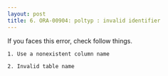 ```yaml
---
layout: post
title: 6. ORA-00904: poltyp : invalid identifier
---
```


If you faces this error, check follow things.


```
1. Use a nonexistent column name
```
```
2. Invalid table name
```
